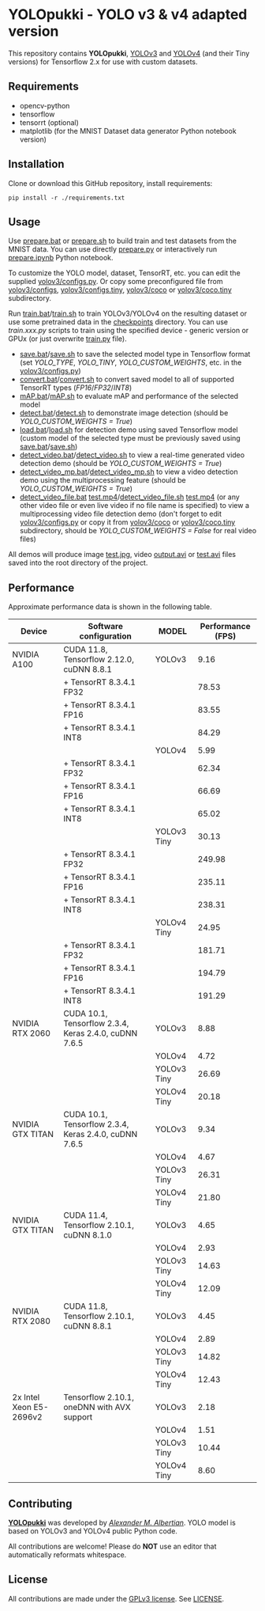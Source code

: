 # YOLOpukki - YOLO v3 & v4 adapted version

This repository contains **YOLOpukki**, [YOLOv3](https://arxiv.org/pdf/1804.02767.pdf) and [YOLOv4](https://arxiv.org/pdf/2004.10934.pdf) (and their Tiny versions) for Tensorflow 2.x for use with custom datasets.

## Requirements

- opencv-python
- tensorflow
- tensorrt (optional)
- matplotlib (for the MNIST Dataset data generator Python notebook version)

## Installation

Clone or download this GitHub repository, install requirements:
```
pip install -r ./requirements.txt
```

## Usage

Use [prepare.bat](prepare.bat) or [prepare.sh](prepare.sh) to build train and test datasets from the MNIST data.
You can use directly [prepare.py](prepare.py) or interactively run [prepare.ipynb](prepare.ipynb) Python notebook.

To customize the YOLO model, dataset, TensorRT, etc. you can edit the supplied [yolov3/configs.py](yolov3/configs.py). Or copy some preconfigured file from [yolov3/configs](yolov3/configs), [yolov3/configs.tiny](yolov3/configs.tiny), [yolov3/coco](yolov3/coco) or [yolov3/coco.tiny](yolov3/coco.tiny) subdirectory.

Run [train.bat](train.bat)/[train.sh](train.sh) to train YOLOv3/YOLOv4 on the resulting dataset or use some pretrained data in the [checkpoints](checkpoints) directory. You can use *train.xxx.py* scripts to train using the specified device - generic version or GPUx (or just overwrite [train.py](train.py) file).

- [save.bat](save.bat)/[save.sh](save.sh) to save the selected model type in Tensorflow format (set *YOLO_TYPE*, *YOLO_TINY*, *YOLO_CUSTOM_WEIGHTS*, etc. in the [yolov3/configs.py](yolov3/configs.py))
- [convert.bat](convert.bat)/[convert.sh](convert.sh) to convert saved model to all of supported TensorRT types (*FP16*/*FP32*/*INT8*)
- [mAP.bat](mAP.bat)/[mAP.sh](mAP.sh) to evaluate mAP and performance of the selected model
- [detect.bat](detect.bat)/[detect.sh](detect.sh) to demonstrate image detection (should be *YOLO_CUSTOM_WEIGHTS = True*)
- [load.bat](load.bat)/[load.sh](load.sh) for detection demo using saved Tensorflow model (custom model of the selected type must be previously saved using [save.bat](save.bat)/[save.sh](save.sh))
- [detect_video.bat](detect_video.bat)/[detect_video.sh](detect_video.sh) to view a real-time generated video detection demo (should be *YOLO_CUSTOM_WEIGHTS = True*)
- [detect_video_mp.bat](detect_video_mp.bat)/[detect_video_mp.sh](detect_video_mp.sh) to view a video detection demo using the multiprocessing feature (should be *YOLO_CUSTOM_WEIGHTS = True*)
- [detect_video_file.bat](detect_video_file.bat) [test.mp4](test.mp4)/[detect_video_file.sh](detect_video_file.sh) [test.mp4](test.mp4) (or any other video file or even live video if no file name is specified) to view a multiprocessing video file detection demo (don't forget to edit [yolov3/configs.py](yolov3/configs.py) or copy it from [yolov3/coco](yolov3/coco) or [yolov3/coco.tiny](yolov3/coco.tiny) subdirectory, should be *YOLO_CUSTOM_WEIGHTS = False* for real video files)

All demos will produce image [test.jpg](test.jpg), video [output.avi](output.avi) or [test.avi](test.avi) files saved into the root directory of the project.

## Performance

Approximate performance data is shown in the following table.

| Device                  | Software configuration                                 | MODEL          | Performance (FPS)     |
|-------------------------|--------------------------------------------------------|----------------|-----------------------|
| NVIDIA A100             | CUDA 11.8, Tensorflow 2.12.0, cuDNN 8.8.1              | YOLOv3         | 9.16                  |
|                         | + TensorRT 8.3.4.1 FP32                                |                | 78.53                 |
|                         | + TensorRT 8.3.4.1 FP16                                |                | 83.55                 |
|                         | + TensorRT 8.3.4.1 INT8                                |                | 84.29                 |
|                         |                                                        | YOLOv4         | 5.99                  |
|                         | + TensorRT 8.3.4.1 FP32                                |                | 62.34                 |
|                         | + TensorRT 8.3.4.1 FP16                                |                | 66.69                 |
|                         | + TensorRT 8.3.4.1 INT8                                |                | 65.02                 |
|                         |                                                        | YOLOv3 Tiny    | 30.13                 |
|                         | + TensorRT 8.3.4.1 FP32                                |                | 249.98                |
|                         | + TensorRT 8.3.4.1 FP16                                |                | 235.11                |
|                         | + TensorRT 8.3.4.1 INT8                                |                | 238.31                |
|                         |                                                        | YOLOv4 Tiny    | 24.95                 |
|                         | + TensorRT 8.3.4.1 FP32                                |                | 181.71                |
|                         | + TensorRT 8.3.4.1 FP16                                |                | 194.79                |
|                         | + TensorRT 8.3.4.1 INT8                                |                | 191.29                |
| NVIDIA RTX 2060         | CUDA 10.1, Tensorflow 2.3.4, Keras 2.4.0, cuDNN 7.6.5  | YOLOv3         | 8.88                  |
|                         |                                                        | YOLOv4         | 4.72                  |
|                         |                                                        | YOLOv3 Tiny    | 26.69                 |
|                         |                                                        | YOLOv4 Tiny    | 20.18                 |
| NVIDIA GTX TITAN        | CUDA 10.1, Tensorflow 2.3.4, Keras 2.4.0, cuDNN 7.6.5  | YOLOv3         | 9.34                  |
|                         |                                                        | YOLOv4         | 4.67                  |
|                         |                                                        | YOLOv3 Tiny    | 26.31                 |
|                         |                                                        | YOLOv4 Tiny    | 21.80                 |
| NVIDIA GTX TITAN        | CUDA 11.4, Tensorflow 2.10.1, cuDNN 8.1.0              | YOLOv3         | 4.65                  |
|                         |                                                        | YOLOv4         | 2.93                  |
|                         |                                                        | YOLOv3 Tiny    | 14.63                 |
|                         |                                                        | YOLOv4 Tiny    | 12.09                 |
| NVIDIA RTX 2080         | CUDA 11.8, Tensorflow 2.10.1, cuDNN 8.8.1              | YOLOv3         | 4.45                  |
|                         |                                                        | YOLOv4         | 2.89                  |
|                         |                                                        | YOLOv3 Tiny    | 14.82                 |
|                         |                                                        | YOLOv4 Tiny    | 12.43                 |
| 2x Intel Xeon E5-2696v2 | Tensorflow 2.10.1, oneDNN with AVX support             | YOLOv3         | 2.18                  |
|                         |                                                        | YOLOv4         | 1.51                  |
|                         |                                                        | YOLOv3 Tiny    | 10.44                 |
|                         |                                                        | YOLOv4 Tiny    | 8.60                  |

## Contributing

**[YOLOpukki](https://github.com/assa77/YOLOpukki)** was developed by *[Alexander M. Albertian](mailto:assa@4ip.ru)*.
YOLO model is based on YOLOv3 and YOLOv4 public Python code.

All contributions are welcome! Please do **NOT** use an editor that automatically reformats whitespace.

## License

All contributions are made under the [GPLv3 license](http://www.gnu.org/licenses/gpl-3.0.en.html). See [LICENSE](LICENSE).

